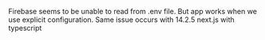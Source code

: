 Firebase seems to be unable to read from .env file. But app works when we use explicit configuration.
Same issue occurs with 14.2.5 next.js with typescript